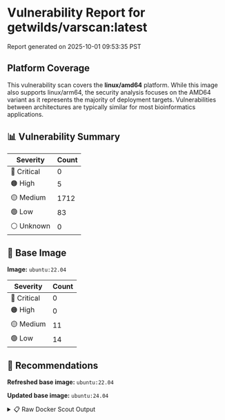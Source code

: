 # Vulnerability Report for getwilds/varscan:latest

Report generated on 2025-10-01 09:53:35 PST

## Platform Coverage

This vulnerability scan covers the **linux/amd64** platform. While this image also supports linux/arm64, the security analysis focuses on the AMD64 variant as it represents the majority of deployment targets. Vulnerabilities between architectures are typically similar for most bioinformatics applications.

## 📊 Vulnerability Summary

| Severity | Count |
|----------|-------|
| 🔴 Critical | 0 |
| 🟠 High | 5 |
| 🟡 Medium | 1712 |
| 🟢 Low | 83 |
| ⚪ Unknown | 0 |

## 🐳 Base Image

**Image:** `ubuntu:22.04`

| Severity | Count |
|----------|-------|
| 🔴 Critical | 0 |
| 🟠 High | 0 |
| 🟡 Medium | 11 |
| 🟢 Low | 14 |

## 🔄 Recommendations

**Refreshed base image:** `ubuntu:22.04`

**Updated base image:** `ubuntu:24.04`

<details>
<summary>📋 Raw Docker Scout Output</summary>

```text
Target               │  getwilds/varscan:latest  │    0C     5H   1712M    83L   
    digest             │  d81e80829d15                     │                               
  Base image           │  ubuntu:22.04                     │    0C     0H    11M    14L    
  Refreshed base image │  ubuntu:22.04                     │    0C     0H     4M    13L    
                       │                                   │                  -7     -1    
  Updated base image   │  ubuntu:24.04                     │    0C     0H     5M     6L    
                       │                                   │                  -6     -8    

What's next:
    View vulnerabilities → docker scout cves getwilds/varscan:latest
    View base image update recommendations → docker scout recommendations getwilds/varscan:latest
    Include policy results in your quickview by supplying an organization → docker scout quickview getwilds/varscan:latest --org <organization>
```
</details>
